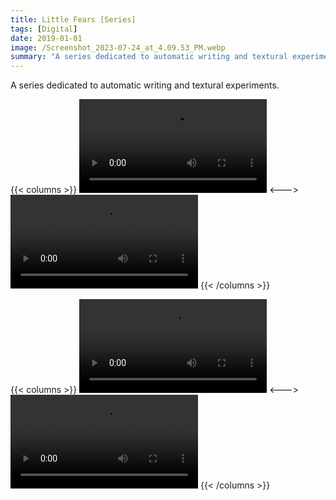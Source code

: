 ```yaml
---
title: Little Fears [Series]
tags: [Digital]
date: 2019-01-01
image: /Screenshot_2023-07-24_at_4.09.53_PM.webp
summary: "A series dedicated to automatic writing and textural experiments."
---
```

A series dedicated to automatic writing and textural experiments.

{{< columns >}}
![Glitch - 46 of 54.mp4](/Glitch_-_46_of_54.mp4)
<--->
![Glitch - 47 of 54.mp4](/Glitch_-_47_of_54.mp4)
{{< /columns >}}

{{< columns >}}
![Glitch - 48 of 54.mp4](/Glitch_-_48_of_54.mp4)
<--->
![Glitch - 51 of 54.mp4](/Glitch_-_51_of_54.mp4)
{{< /columns >}}